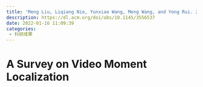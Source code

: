 ```yaml
---
title: 'Meng Liu, Liqiang Nie, Yunxiao Wang, Meng Wang, and Yong Rui. 2023. A Survey on Video Moment Localization. ACM Comput. Surv. 55, 9, Article 188 (September 2023), 37 pages. https://doi.org/10.1145/3556537'
description: https://dl.acm.org/doi/abs/10.1145/3556537
date: 2022-01-16 11:09:39
categories:
 - 科研成果
---
```

# A Survey on Video Moment Localization